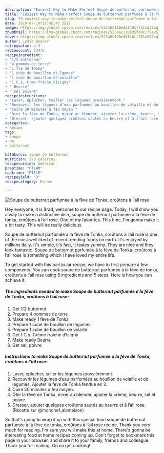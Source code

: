 ```yaml
---
description: "Easiest Way to Make Perfect Soupe de butternut parfumée à la fève de Tonka, croûtons à l’ail rose"
title: "Easiest Way to Make Perfect Soupe de butternut parfumée à la fève de Tonka, croûtons à l’ail rose"
slug: 75-easiest-way-to-make-perfect-soupe-de-butternut-parfumee-a-la-feve-de-tonka-croutons-a-lail-rose
date: 2020-07-19T12:45:47.252Z
image: https://img-global.cpcdn.com/recipes/52346c110ed5f40c/751x532cq70/soupe-de-butternut-parfumee-a-la-feve-de-tonka-croutons-a-lail-rose-photo-principale-de-la-recette.jpg
thumbnail: https://img-global.cpcdn.com/recipes/52346c110ed5f40c/751x532cq70/soupe-de-butternut-parfumee-a-la-feve-de-tonka-croutons-a-lail-rose-photo-principale-de-la-recette.jpg
cover: https://img-global.cpcdn.com/recipes/52346c110ed5f40c/751x532cq70/soupe-de-butternut-parfumee-a-la-feve-de-tonka-croutons-a-lail-rose-photo-principale-de-la-recette.jpg
author: Lydia Weaver
ratingvalue: 4.9
reviewcount: 14473
recipeingredient:
- "1/2 butternut"
- "4 pommes de terre"
- "1 fve de Tonka"
- "1 cube de bouillon de lgumes"
- "1 cube de bouillon de volaille"
- "1 C.s. Crme frache dIsigny"
- " Beurre"
- " sel poivre"
recipeinstructions:
- "Laver, éplucher, tailler les légumes grossièrement."
- "Recouvrir les légumes d’eau parfumées au bouillon de volaille et de légumes. Ajouter la fève de Tonka fendue en 2."
- "Cuire 30 minutes à feu moyen."
- "Ôter la fève de Tonka, mixer au blender, ajouter la crème, beurre, sel et poivre."
- "Dresser, ajouter quelques croûtons sautés au beurre et à l’ail rose. (Recette sur @monchef_alamaison)"
categories:
- Recipe
tags:
- soupe
- de
- butternut

katakunci: soupe de butternut 
nutrition: 275 calories
recipecuisine: American
preptime: "PT14M"
cooktime: "PT51M"
recipeyield: "3"
recipecategory: Dinner

---
```



![Soupe de butternut parfumée à la fève de Tonka, croûtons à l’ail rose](https://img-global.cpcdn.com/recipes/52346c110ed5f40c/751x532cq70/soupe-de-butternut-parfumee-a-la-feve-de-tonka-croutons-a-lail-rose-photo-principale-de-la-recette.jpg)

Hey everyone, it is Brad, welcome to our recipe page. Today, I will show you a way to make a distinctive dish, soupe de butternut parfumée à la fève de tonka, croûtons à l’ail rose. One of my favorites. This time, I'm gonna make it a bit tasty. This will be really delicious.

Soupe de butternut parfumée à la fève de Tonka, croûtons à l’ail rose is one of the most well liked of recent trending foods on earth. It's enjoyed by millions daily. It's simple, it's fast, it tastes yummy. They are nice and they look fantastic. Soupe de butternut parfumée à la fève de Tonka, croûtons à l’ail rose is something which I have loved my entire life.




To get started with this particular recipe, we have to first prepare a few components. You can cook soupe de butternut parfumée à la fève de tonka, croûtons à l’ail rose using 8 ingredients and 5 steps. Here is how you can achieve it.

<!--inarticleads1-->

##### The ingredients needed to make Soupe de butternut parfumée à la fève de Tonka, croûtons à l’ail rose:

1. Get 1/2 butternut
1. Prepare 4 pommes de terre
1. Make ready 1 fève de Tonka
1. Prepare 1 cube de bouillon de légumes
1. Prepare 1 cube de bouillon de volaille
1. Get 1 C.s. Crème fraîche d’Isigny
1. Make ready  Beurre
1. Get  sel, poivre




<!--inarticleads2-->

##### Instructions to make Soupe de butternut parfumée à la fève de Tonka, croûtons à l’ail rose:

1. Laver, éplucher, tailler les légumes grossièrement.
1. Recouvrir les légumes d’eau parfumées au bouillon de volaille et de légumes. Ajouter la fève de Tonka fendue en 2.
1. Cuire 30 minutes à feu moyen.
1. Ôter la fève de Tonka, mixer au blender, ajouter la crème, beurre, sel et poivre.
1. Dresser, ajouter quelques croûtons sautés au beurre et à l’ail rose. (Recette sur @monchef_alamaison)




So that's going to wrap it up with this special food soupe de butternut parfumée à la fève de tonka, croûtons à l’ail rose recipe. Thank you very much for reading. I'm sure you will make this at home. There's gonna be interesting food at home recipes coming up. Don't forget to bookmark this page in your browser, and share it to your family, friends and colleague. Thank you for reading. Go on get cooking!
